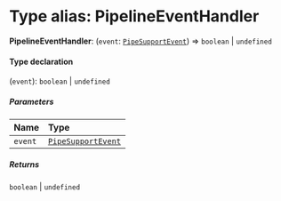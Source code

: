 # Type alias: PipelineEventHandler

**PipelineEventHandler**: (`event`: [`PipeSupportEvent`](/auto-docs/fixed-layout-editor/types/PipeSupportEvent.md)) => `boolean` | `undefined`

#### Type declaration

(`event`): `boolean` | `undefined`

##### Parameters

| Name | Type |
| :------ | :------ |
| `event` | [`PipeSupportEvent`](/auto-docs/fixed-layout-editor/types/PipeSupportEvent.md) |

##### Returns

`boolean` | `undefined`
